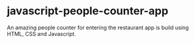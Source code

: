 # javascript-people-counter-app
An amazing people counter for entering the restaurant app is build using HTML, CSS and Javascript.
